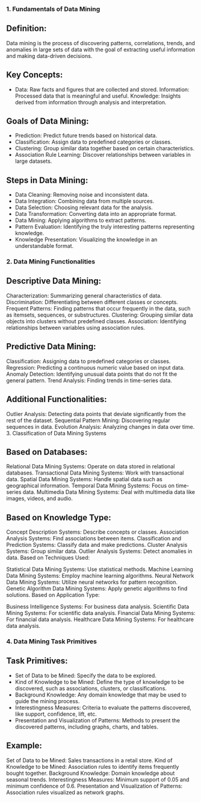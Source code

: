 ### 1. Fundamentals of Data Mining
## Definition:
Data mining is the process of discovering patterns, correlations, trends, and anomalies in large sets of data with the goal of extracting useful information and making data-driven decisions.

## Key Concepts:

- Data: Raw facts and figures that are collected and stored.
 Information: Processed data that is meaningful and useful.
 Knowledge: Insights derived from information through analysis and interpretation.

## Goals of Data Mining:

- Prediction: Predict future trends based on historical data.
- Classification: Assign data to predefined categories or classes.
- Clustering: Group similar data together based on certain characteristics.
- Association Rule Learning: Discover relationships between variables in large datasets.

## Steps in Data Mining:

- Data Cleaning: Removing noise and inconsistent data.
- Data Integration: Combining data from multiple sources.
- Data Selection: Choosing relevant data for the analysis.
- Data Transformation: Converting data into an appropriate format.
- Data Mining: Applying algorithms to extract patterns.
- Pattern Evaluation: Identifying the truly interesting patterns representing knowledge.
- Knowledge Presentation: Visualizing the knowledge in an understandable format.

### 2. Data Mining Functionalities

## Descriptive Data Mining:

Characterization: Summarizing general characteristics of data.
Discrimination: Differentiating between different classes or concepts.
Frequent Patterns: Finding patterns that occur frequently in the data, such as itemsets, sequences, or substructures.
Clustering: Grouping similar data objects into clusters without predefined classes.
Association: Identifying relationships between variables using association rules.

## Predictive Data Mining:

Classification: Assigning data to predefined categories or classes.
Regression: Predicting a continuous numeric value based on input data.
Anomaly Detection: Identifying unusual data points that do not fit the general pattern.
Trend Analysis: Finding trends in time-series data.

## Additional Functionalities:

Outlier Analysis: Detecting data points that deviate significantly from the rest of the dataset.
Sequential Pattern Mining: Discovering regular sequences in data.
Evolution Analysis: Analyzing changes in data over time.
3. Classification of Data Mining Systems

## Based on Databases:

Relational Data Mining Systems: Operate on data stored in relational databases.
Transactional Data Mining Systems: Work with transactional data.
Spatial Data Mining Systems: Handle spatial data such as geographical information.
Temporal Data Mining Systems: Focus on time-series data.
Multimedia Data Mining Systems: Deal with multimedia data like images, videos, and audio.

## Based on Knowledge Type:

Concept Description Systems: Describe concepts or classes.
Association Analysis Systems: Find associations between items.
Classification and Prediction Systems: Classify data and make predictions.
Cluster Analysis Systems: Group similar data.
Outlier Analysis Systems: Detect anomalies in data.
Based on Techniques Used:

Statistical Data Mining Systems: Use statistical methods.
Machine Learning Data Mining Systems: Employ machine learning algorithms.
Neural Network Data Mining Systems: Utilize neural networks for pattern recognition.
Genetic Algorithm Data Mining Systems: Apply genetic algorithms to find solutions.
Based on Application Type:

Business Intelligence Systems: For business data analysis.
Scientific Data Mining Systems: For scientific data analysis.
Financial Data Mining Systems: For financial data analysis.
Healthcare Data Mining Systems: For healthcare data analysis.


### 4. Data Mining Task Primitives

## Task Primitives:

- Set of Data to be Mined: Specify the data to be explored.
- Kind of Knowledge to be Mined: Define the type of knowledge to be discovered, such as associations, clusters, or classifications.
- Background Knowledge: Any domain knowledge that may be used to guide the mining process.
- Interestingness Measures: Criteria to evaluate the patterns discovered, like support, confidence, lift, etc.
- Presentation and Visualization of Patterns: Methods to present the discovered patterns, including graphs, charts, and tables.

## Example:

Set of Data to be Mined: Sales transactions in a retail store.
Kind of Knowledge to be Mined: Association rules to identify items frequently bought together.
Background Knowledge: Domain knowledge about seasonal trends.
Interestingness Measures: Minimum support of 0.05 and minimum confidence of 0.6.
Presentation and Visualization of Patterns: Association rules visualized as network graphs.
